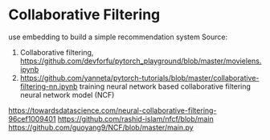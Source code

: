 # Collaborative Filtering
use embedding to build a simple recommendation system
Source:
1. Collaborative filtering, https://github.com/devforfu/pytorch_playground/blob/master/movielens.ipynb
2. https://github.com/yanneta/pytorch-tutorials/blob/master/collaborative-filtering-nn.ipynb
training neural network based collaborative filtering
neural network model (NCF)

https://towardsdatascience.com/neural-collaborative-filtering-96cef1009401
https://github.com/rashid-islam/nfcf/blob/main
https://github.com/guoyang9/NCF/blob/master/main.py